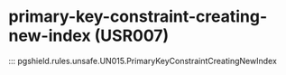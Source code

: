 # primary-key-constraint-creating-new-index (USR007)

::: pgshield.rules.unsafe.UN015.PrimaryKeyConstraintCreatingNewIndex

